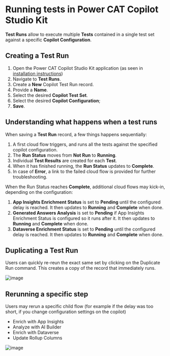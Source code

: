 # Running tests in Power CAT Copilot Studio Kit

**Test Runs** allow to execute multiple **Tests** contained in a single test set against a specific **Copilot Configuration**.

## Creating a Test Run

1. Open the Power CAT Copilot Studio Kit application (as seen in [installation instructions](./INSTALLATION_INSTRUCTIONS.md#access-the-copilot-studio-accelerator-app))
2. Navigate to **Test Runs**.
3. Create a **New** Copilot Test Run record.
4. Provide a **Name**.
5. Select the desired **Copilot Test Set**.
6. Select the desired **Copilot Configuration**;
7. **Save**.

## Understanding what happens when a test runs

When saving a **Test Run** record, a few things happens sequentially:
1. A first cloud flow triggers, and runs all the tests against the specified copilot configuration.
2. The **Run Status** moves from **Not Run** to **Running**.
3. Individual **Test Results** are created for each **Test**.
4. When it has finished running, the **Run Status** updates to **Complete**.
5. In case of **Error**, a link to the failed cloud flow is provided for further troubleshooting.
  
When the Run Status reaches **Complete**, additional cloud flows may kick-in, depending on the configuration:
1. **App Insights Enrichment Status** is set to **Pending** until the configured delay is reached. It then updates to **Running** and **Complete** when done.
2. **Generated Answers Analysis** is set to **Pending** if App Insights Enrichment Status is configured so it runs after it. It then updates to **Running** and **Complete** when done.
3. **Dataverse Enrichment Status** is set to **Pending** until the configured delay is reached. It then updates to **Running** and **Complete** when done.

## Duplicating a Test Run

Users can quickly re-reun the exact same set by clicking on the Duplicate Run command.
This creates a copy of the record that immediately runs.

![image](https://github.com/microsoft/Powercat-Copilotstudio-Accelerator/assets/37898885/cca5ee96-8b41-42a4-a7e4-4d8d104493f2)

## Rerunning a specific step

Users may rerun a specific child flow (for example if the delay was too short, if you change configuration settings on the copilot)
- Enrich with App Insights
- Analyze with AI Builder
- Enrich with Dataverse
- Update Rollup Columns

![image](https://github.com/microsoft/Powercat-Copilotstudio-Accelerator/assets/37898885/cd8cd44a-5e77-4a49-8c7b-cedfd0273153)




